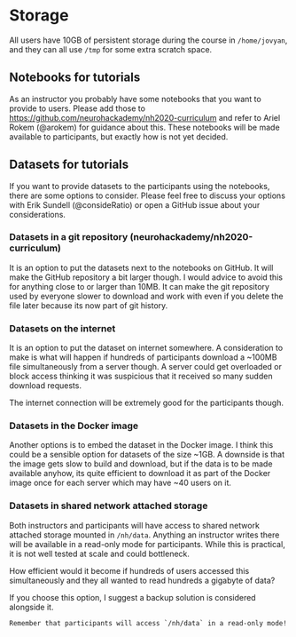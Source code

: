 # Storage

All users have 10GB of persistent storage during the course in `/home/jovyan`,
and they can all use `/tmp` for some extra scratch space.

## Notebooks for tutorials

As an instructor you probably have some notebooks that you want to provide to
users. Please add those to https://github.com/neurohackademy/nh2020-curriculum
and refer to Ariel Rokem (@arokem) for guidance about this. These notebooks will
be made available to participants, but exactly how is not yet decided.

## Datasets for tutorials

If you want to provide datasets to the participants using the notebooks, there
are some options to consider. Please feel free to discuss your options with Erik
Sundell (@consideRatio) or open a GitHub issue about your considerations.

### Datasets in a git repository (neurohackademy/nh2020-curriculum)

It is an option to put the datasets next to the notebooks on GitHub. It will
make the GitHub repository a bit larger though. I would advice to avoid this for
anything close to or larger than 10MB. It can make the git repository used by
everyone slower to download and work with even if you delete the file later
because its now part of git history.

### Datasets on the internet

It is an option to put the dataset on internet somewhere. A consideration to
make is what will happen if hundreds of participants download a ~100MB file
simultaneously from a server though. A server could get overloaded or block
access thinking it was suspicious that it received so many sudden download
requests.

The internet connection will be extremely good for the participants though.

### Datasets in the Docker image

Another options is to embed the dataset in the Docker image. I think this could
be a sensible option for datasets of the size ~1GB. A downside is that the image
gets slow to build and download, but if the data is to be made available anyhow,
its quite efficient to download it as part of the Docker image once for each
server which may have ~40 users on it.

### Datasets in shared network attached storage

Both instructors and participants will have access to shared network attached
storage mounted in `/nh/data`. Anything an instructor writes there will be
available in a read-only mode for participants. While this is practical, it is
not well tested at scale and could bottleneck.

How efficient would it become if hundreds of users accessed this simultaneously
and they all wanted to read hundreds a gigabyte of data?

If you choose this option, I suggest a backup solution is considered alongside
it.

```{note}
Remember that participants will access `/nh/data` in a read-only mode!
```
